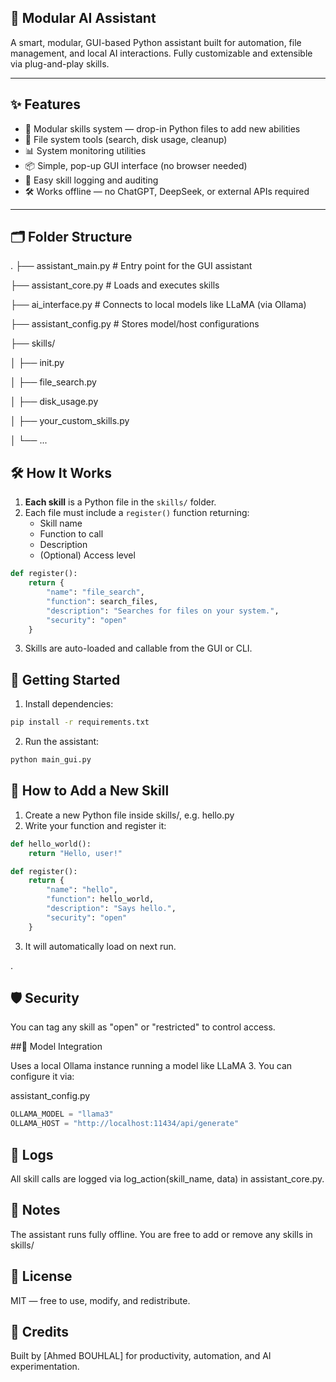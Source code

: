 ## 🧠 Modular AI Assistant

A smart, modular, GUI-based Python assistant built for automation, file management, and local AI interactions. Fully customizable and extensible via plug-and-play skills.

---

## ✨ Features

- 🧩 Modular skills system — drop-in Python files to add new abilities
- 📁 File system tools (search, disk usage, cleanup)
- 📊 System monitoring utilities
- 📦 Simple, pop-up GUI interface (no browser needed)
- 📜 Easy skill logging and auditing
- 🛠️ Works offline — no ChatGPT, DeepSeek, or external APIs required

---

## 🗂️ Folder Structure

.
├── assistant_main.py # Entry point for the GUI assistant

├── assistant_core.py # Loads and executes skills

├── ai_interface.py # Connects to local models like LLaMA (via Ollama)

├── assistant_config.py # Stores model/host configurations

├── skills/

│ ├── init.py

│ ├── file_search.py

│ ├── disk_usage.py

│ ├── your_custom_skills.py

│ └── ...

## 🛠️ How It Works

1. **Each skill** is a Python file in the `skills/` folder.
2. Each file must include a `register()` function returning:
   - Skill name
   - Function to call
   - Description
   - (Optional) Access level

```python
def register():
    return {
        "name": "file_search",
        "function": search_files,
        "description": "Searches for files on your system.",
        "security": "open"
    }
```

3. Skills are auto-loaded and callable from the GUI or CLI.

## 🚀 Getting Started

1. Install dependencies:

```bash
pip install -r requirements.txt
```
2. Run the assistant:

```bash
python main_gui.py
```
## 🧠 How to Add a New Skill

1. Create a new Python file inside skills/, e.g. hello.py
2. Write your function and register it:

```python
def hello_world():
    return "Hello, user!"

def register():
    return {
        "name": "hello",
        "function": hello_world,
        "description": "Says hello.",
        "security": "open"
    }
```
3. It will automatically load on next run.

.

## 🛡️ Security

You can tag any skill as "open" or "restricted" to control access.

##🤖 Model Integration

Uses a local Ollama instance running a model like LLaMA 3. You can configure it via:

assistant_config.py
```python
OLLAMA_MODEL = "llama3"
OLLAMA_HOST = "http://localhost:11434/api/generate"
```
## 📁 Logs

All skill calls are logged via log_action(skill_name, data) in assistant_core.py.

## 📌 Notes

The assistant runs fully offline.
You are free to add or remove any skills in skills/

## 🧠 License

MIT — free to use, modify, and redistribute.

## 🙌 Credits

Built by [Ahmed BOUHLAL] for productivity, automation, and AI experimentation.
